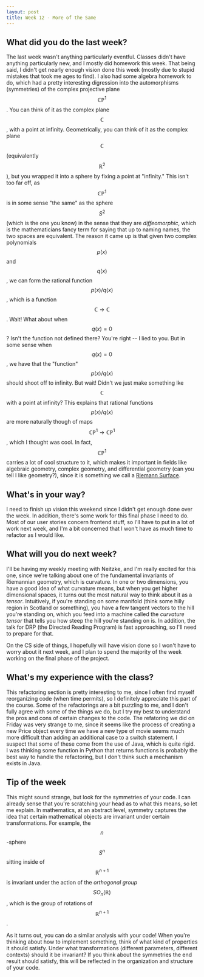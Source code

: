 ```yaml
---
layout: post
title: Week 12 - More of the Same
---
```


## What did you do the last week?

The last week wasn't anything particularly eventful. Classes didn't have
anything particularly new, and I mostly did homework this week. That being said,
I didn't get nearly enough vision done this week (mostly due to stupid
mistakes that took me ages to find). I also had some algebra homework to do,
which had a pretty interesting digression into the automorphisms (symmetries)
of the complex projective plane $$\mathbb{CP}^1$$. You can think of it
as the complex plane $$\mathbb{C}$$, with a point at infinity. Geometrically,
you can think of it as the complex plane $$\mathbb{C}$$ (equivalently
$$\mathbb{R}^2$$), but you wrapped it into a sphere by fixing a point at "infinity."
This isn't too far off, as $$\mathbb{CP}^1$$ is in some sense "the same" as the
sphere $$S^2$$ (which is the one you know) in the sense that they are *diffeomorphic*,
which is the mathematicians fancy term for saying that up to naming names, the two
spaces are equivalent. The reason it came up is that given two complex polynomials
$$p(x)$$ and $$q(x)$$, we can form the rational function $$p(x)/q(x)$$, which is
a function $$\mathbb{C} \to \mathbb{C} $$. Wait! What about when $$q(x) = 0$$?
Isn't the function not defined there? You're right -- I lied to you. But in some
sense when $$q(x) = 0$$, we have that the "function" $$p(x)/q(x)$$ should shoot
off to infinity. But wait! Didn't we just make something lke $$\mathbb{C}$$ with
a point at infinity? This explains that rational functions $$p(x) / q(x)$$ are
more naturally though of maps $$\mathbb{CP}^1 \to \mathbb{CP}^1 $$, which I thought
was cool. In fact, $$\mathbb{CP}^1$$ carries a lot of cool structure to it, which
makes it important in fields like algebraic geometry, complex geometry, and
differential geometry (can you tell I like geometry?), since it is something we call
a [Riemann Surface](https://en.wikipedia.org/wiki/Riemann_surface).

## What's in your way?

I need to finish up vision this weekend since I didn't get enough done over
the week. In addition, there's some work for this final phase I need to do.
Most of our user stories concern frontend stuff, so I'll have to put in a
lot of work next week, and I'm a bit concerned that I won't have as much
time to refactor as I would like.

## What will you do next week?

I'll be having my weekly meeting with Neitzke, and I'm really excited for this one,
since we're talking about one of the fundamental invariants of Riemannian geometry,
which is curvature. In one or two dimensions, you have a good idea of what curvature means,
but when you get higher dimensional spaces, it turns out the most natural way
to think about it as a *tensor*. Intuitively, if you're standing on some manifold
(think some hilly region in Scotland or something), you have a few tangent vectors
to the hill you're standing on, which you feed into a machine called the
*curvature tensor* that tells you how steep the hill you're standing on is. In
addition, the talk for DRP (the Directed Reading Program) is fast approaching,
so I'll need to prepare for that.

On the CS side of things, I hopefully will have vision done so I won't have
to worry about it next week, and I plan to spend the majority of the week
working on the final phase of the project.

## What's my experience with the class?

This refactoring section is pretty interesting to me, since I often find myself
reorganizing code (when time permits), so I definitely appreciate this part
of the course. Some of the refactorings are a bit puzzling to me, and I don't
fully agree with some of the things we do, but I try my best to understand
the pros and cons of certain changes to the code. The refatoring we did on
Friday was very strange to me, since it seems like the process of creating a new
Price object every time we have a new type of movie seems much more difficult than
adding an additional case to a switch statement. I suspect that some of these
come from the use of Java, which is quite rigid. I was thinking some
function in Python that returns functions is probably the best way to handle
the refactoring, but I don't think such a mechanism exists in Java.

## Tip of the week

This might sound strange, but look for the symmetries of your code. I can already
sense that you're scratching your head as to what this means, so let me explain.
In mathematics, at an abstract level, symmetry captures the idea that certain
mathematical objects are invariant under certain transformations. For example,
the $$n$$-sphere $$S^n$$ sitting inside of $$\mathbb{R}^{n+1}$$ is invariant
under the action of the *orthogonal group* $$SO_n(\mathbb{R})$$, which is the
group of rotations of $$\mathbb{R}^{n+1}$$.

As it turns out, you can do a similar analysis with your code! When you're
thinking about how to implement something, think of what kind of properties it
should satisfy. Under what transformations (different parameters, different
contexts) should it be invariant? If you think about the symmetries the end
result should satisfy, this will be reflected in the organization and structure
of your code.
